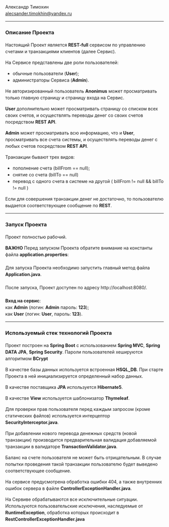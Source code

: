 <div style="line-height:1.5;">

Александр Тимохин<br>
alecsander.timokhin@yandex.ru<br>
<hr>

<h3>Описание Проекта</h3>

Настоящий Проект является <b>REST-full</b> сервисом по управлению счетами и транзакциями клиентов (далее Сервис).

На Сервисе представлены две роли пользователей:
- обычные пользователи (<b>User</b>);
- администраторы Сервиса (<b>Admin</b>).

Не авторизированный пользователь <b>Anonimus</b> может просматривать только главную страницу и страницу входа на Cервис.

<b>User</b> дополнительно может просматривать страницу со списком всех своих счетов, и осуществлять переводы денег со своих счетов 
посредством <b>REST API</b>.

<b>Admin</b> может просматривать всю информацию, что и <b>User</b>, просматривать все счета системы, 
и осуществлять переводы денег с любых счетов посредством <b>REST API</b>.

Транзакции бывают трех видов:
- пополнение счета (billFrom == null);
- снятие со счета (billTo == null)
- перевод с одного счета в системе на другой ( billFrom != null && billTo != null )

Если для совершения транзакции денег не достаточно, то пользователю выдается соответствующее сообщение по <b>REST</b>.

<hr>


<h3>Запуск Проекта</h3>

Проект полностью рабочий.

<b>ВАЖНО</b> Перед запуском Проекта обратите внимание на константы файла <b>application.properties</b>:
<br><br>
Для запуска Проекта необходимо запустить главный метод файла <b>Application.java</b>.
<br><br>
После запуска, Проект доступен по адресу http://localhost:8080/.
<br><br>
<b>Вход на сервис</b>:<br>
как <b>Admin</b> (логин: <b>Admin</b> пароль: <b>123</b>);<br>
как <b>User</b> (логин: <b>User</b>, пароль: <b>123</b>).
<hr>


<h3>Используемый стек технологий Проекта</h3>

Проект построен на <b>Spring Boot</b> с использованием <b>Spring MVC</b>, <b>Spring DATA JPA</b>, <b>Spring Security</b>. 
Пароли пользователей хешируются алгоритмом <b>BCrypt</b>

В качестве базы данных используется встроенная <b>HSQL_DB</b>. При старте Проекта в ней инициализируется определенный набор данных.

В качестве поставщика <b>JPA</b> используется <b>Hibernate5</b>.

В качестве <b>View</b> используется шаблонизатор <b>Thymeleaf</b>.

Для проверки прав пользователя перед каждым запросом (кроме статических файлов) используется интерцептор <b>SecurityInterceptor.java</b>.

При добавлении нового перевода денежных средств (новой транзакции) производится предварительная валидация добавляемой транзакции 
в валидаторе <b>TransactionValidator.java</b>.

Баланс на счете пользователя не может быть отрицательным. В случае попытки проведения такой транзакции пользователю 
будет выведено соответствующее сообщение.

На сервисе предусмотрена обработка ошибки 404, а также внутренних ошибок сервера в файле <b>ControllerExceptionHandler.java</b>.

На Сервиве обрабатываются все исключительные ситуации. Используются пользовательские исключения, 
наследуемые от <b>RuntimeException</b>, обработка которых происходит в <b>RestControllerExceptionHandler.java</b>

</div>

